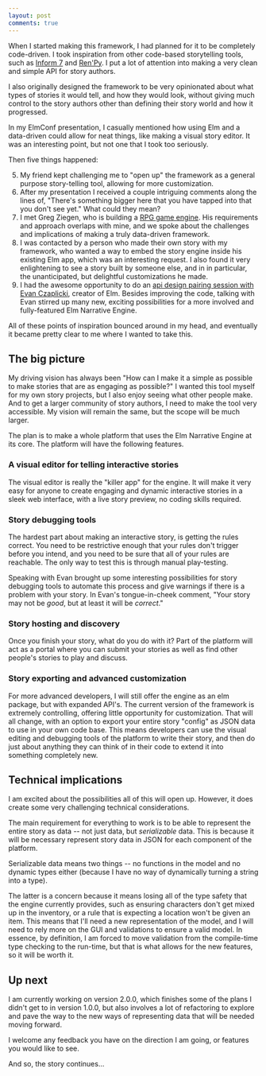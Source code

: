 ```yaml
---
layout: post
comments: true
---
```


When I started making this framework, I had planned for it to be completely code-driven.  I took inspiration from other code-based storytelling tools, such as [Inform 7](http://inform7.com/) and [Ren'Py](https://www.renpy.org/).  I put a lot of attention into making a very clean and simple API for story authors.

I also originally designed the framework to be very opinionated about what types of stories it would tell, and how they would look, without giving much control to the story authors other than defining their story world and how it progressed.

In my ElmConf presentation, I casually mentioned how using Elm and a data-driven could allow for neat things, like making a visual story editor.  It was an interesting point, but not one that I took too seriously.

Then five things happened:

5. My friend kept challenging me to "open up" the framework as a general purpose story-telling tool, allowing for more customization.
1. After my presentation I received a couple intriguing comments along the lines of, "There's something bigger here that you have tapped into that you don't see yet."  What could they mean?
2. I met Greg Ziegen, who is building a [RPG game engine](https://youtu.be/rLSrQjYFVoU?list=PL8wLtAjUdVWCX45d2dWbM3KDADYJgImet).  His requirements and approach overlaps with mine, and we spoke about the challenges and implications of making a truly data-driven framework.
3. I was contacted by a person who made their own story with my framework, who wanted a way to embed the story engine inside his existing Elm app, which was an interesting request.  I also found it very enlightening to see a story built by someone else, and in in particular, the unanticipated, but delightful customizations he made.
4. I had the awesome opportunity to do an [api design pairing session with Evan Czaplicki](https://youtu.be/De1c85B4Zxs), creator of Elm.  Besides improving the code, talking with Evan stirred up many new, exciting possibilities for a more involved and fully-featured Elm Narrative Engine.

All of these points of inspiration bounced around in my head, and eventually it became pretty clear to me where I wanted to take this.

<!--more-->

## The big picture

My driving vision has always been "How can I make it a simple as possible to make stories that are as engaging as possible?"  I wanted this tool myself for my own story projects, but I also enjoy seeing what other people make.  And to get a larger community of story authors, I need to make the tool very accessible.  My vision will remain the same, but the scope will be much larger.

The plan is to make a whole platform that uses the Elm Narrative Engine at its core.  The platform will have the following features.

### A visual editor for telling interactive stories

The visual editor is really the "killer app" for the engine.  It will make it very easy for anyone to create engaging and dynamic interactive stories in a sleek web interface, with a live story preview, no coding skills required.


### Story debugging tools

The hardest part about making an interactive story, is getting the rules correct.  You need to be restrictive enough that your rules don't trigger before you intend, and you need to be sure that all of your rules are reachable.  The only way to test this is through manual play-testing.

Speaking with Evan brought up some interesting possibilities for story debugging tools to automate this process and give warnings if there is a problem with your story.  In Evan's tongue-in-cheek comment, "Your story may not be *good*, but at least it will be *correct*."


### Story hosting and discovery

Once you finish your story, what do you do with it?  Part of the platform will act as a portal where you can submit your stories as well as find other people's stories to play and discuss.


### Story exporting and advanced customization

For more advanced developers, I will still offer the engine as an elm package, but with expanded API's.  The current version of the framework is extremely controlling, offering little opportunity for customization.  That will all change, with an option to export your entire story "config" as JSON data to use in your own code base.  This means developers can use the visual editing and debugging tools of the platform to write their story, and then do just about anything they can think of in their code to extend it into something completely new.


## Technical implications

I am excited about the possibilities all of this will open up.  However, it does create some very challenging technical considerations.

The main requirement for everything to work is to be able to represent the entire story as data -- not just data, but *serializable* data.  This is because it will be necessary represent story data in JSON for each component of the platform.

Serializable data means two things -- no functions in the model and no dynamic types either (because I have no way of dynamically turning a string into a type).

The latter is a concern because it means losing all of the type safety that the engine currently provides, such as ensuring characters don't get mixed up in the inventory, or a rule that is expecting a location won't be given an item.  This means that I'll need a new representation of the model, and I will need to rely more on the GUI and validations to ensure a valid model.  In essence, by definition, I am forced to move validation from the compile-time type checking to the run-time, but that is what allows for the new features, so it will be worth it.


## Up next

I am currently working on version 2.0.0, which finishes some of the plans I didn't get to in version 1.0.0, but also involves a lot of refactoring to explore and pave the way to the new ways of representing data that will be needed moving forward.

I welcome any feedback you have on the direction I am going, or features you would like to see.

And so, the story continues...
